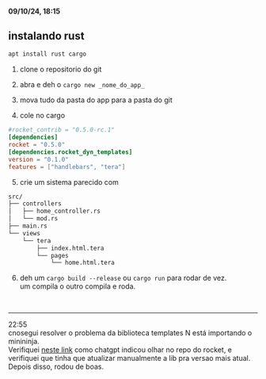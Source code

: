 #### 09/10/24, 18:15

## instalando rust

```rs
apt install rust cargo
```

1. clone o repositorio do git

2. abra e deh o `cargo new _nome_do_app_`

3. mova tudo da pasta do app para a pasta do git

4. cole no cargo


```toml
#rocket_contrib = "0.5.0-rc.1"
[dependencies]
rocket = "0.5.0"
[dependencies.rocket_dyn_templates]
version = "0.1.0"
features = ["handlebars", "tera"]
```

5. crie um sistema parecido com

```sh 
src/
├── controllers
│   ├── home_controller.rs
│   └── mod.rs
├── main.rs
└── views
    └── tera
        ├── index.html.tera
        └── pages
            └── home.html.tera
```

6. deh um `cargo build --release` ou `cargo run` para rodar de vez.
<br>um compila o outro compila e roda.

<br>
<hr>
22:55<br>
cnosegui resolver o problema da biblioteca templates N está importando o minininja.
<br>Verifiquei <a href="https://github.com/rwf2/Rocket/blob/master/contrib/dyn_templates/Cargo.toml">neste link</a> como chatgpt indicou olhar no repo do rocket, e verifiquei que tinha que atualizar manualmente a lib pra versao mais atual. <br>
Depois disso, rodou de boas.<br>
